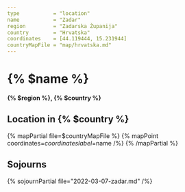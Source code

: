 ```yaml
---
type           = "location"
name           = "Zadar"
region         = "Zadarska Županija"
country        = "Hrvatska"
coordinates    = [44.119444, 15.231944]
countryMapFile = "map/hrvatska.md"
---
```


# {% $name %}

**{% $region %}, {% $country %}**

## Location in {% $country %}

{% mapPartial file=$countryMapFile %}
  {% mapPoint coordinates=$coordinates label=$name /%}
{% /mapPartial %}

## Sojourns

{% sojournPartial file="2022-03-07-zadar.md" /%}
